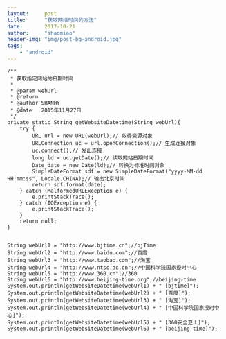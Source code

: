 ```yaml
---
layout:     post
title:      "获取网络时间的方法"
date:       2017-10-21
author:     "shaomiao"
header-img: "img/post-bg-android.jpg"
tags:
    - "android"
---
```

	/**
	 * 获取指定网站的日期时间
	 *
	 * @param webUrl
	 * @return
	 * @author SHANHY
	 * @date   2015年11月27日
	 */
	private static String getWebsiteDatetime(String webUrl){
		try {
			URL url = new URL(webUrl);// 取得资源对象
			URLConnection uc = url.openConnection();// 生成连接对象
			uc.connect();// 发出连接
			long ld = uc.getDate();// 读取网站日期时间
			Date date = new Date(ld);// 转换为标准时间对象
			SimpleDateFormat sdf = new SimpleDateFormat("yyyy-MM-dd HH:mm:ss", Locale.CHINA);// 输出北京时间
			return sdf.format(date);
		} catch (MalformedURLException e) {
			e.printStackTrace();
		} catch (IOException e) {
			e.printStackTrace();
		}
		return null;
	}


	String webUrl1 = "http://www.bjtime.cn";//bjTime
	String webUrl2 = "http://www.baidu.com";//百度
	String webUrl3 = "http://www.taobao.com";//淘宝
	String webUrl4 = "http://www.ntsc.ac.cn";//中国科学院国家授时中心
	String webUrl5 = "http://www.360.cn";//360
	String webUrl6 = "http://www.beijing-time.org";//beijing-time
	System.out.println(getWebsiteDatetime(webUrl1) + " [bjtime]");
	System.out.println(getWebsiteDatetime(webUrl2) + " [百度]");
	System.out.println(getWebsiteDatetime(webUrl3) + " [淘宝]");
	System.out.println(getWebsiteDatetime(webUrl4) + " [中国科学院国家授时中心]");
	System.out.println(getWebsiteDatetime(webUrl5) + " [360安全卫士]");
	System.out.println(getWebsiteDatetime(webUrl6) + " [beijing-time]");
